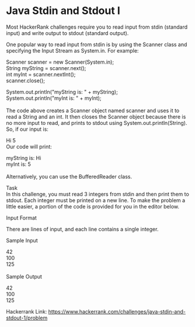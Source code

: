 # Java Stdin and Stdout I

Most HackerRank challenges require you to read input from stdin (standard input) and write output to stdout (standard output).

One popular way to read input from stdin is by using the Scanner class and specifying the Input Stream as System.in. For example:

Scanner scanner = new Scanner(System.in); <br>
String myString = scanner.next(); <br>
int myInt = scanner.nextInt(); <br>
scanner.close(); <br>

System.out.println("myString is: " + myString); <br>
System.out.println("myInt is: " + myInt); <br><br>
The code above creates a Scanner object named scanner and uses it to read a String and an int. It then closes the Scanner object because there is no more input to read, and prints to stdout using System.out.println(String). So, if our input is:

Hi 5 <br>
Our code will print: <br>

myString is: Hi <br>
myInt is: 5 <br><br>
Alternatively, you can use the BufferedReader class.

Task <br>
In this challenge, you must read 3 integers from stdin and then print them to stdout. Each integer must be printed on a new line. To make the problem a little easier, a portion of the code is provided for you in the editor below.

Input Format

There are  lines of input, and each line contains a single integer.

Sample Input

42 <br>
100 <br>
125 <br><br>
Sample Output

42 <br>
100 <br>
125 <br>

Hackerrank Link: https://www.hackerrank.com/challenges/java-stdin-and-stdout-1/problem
